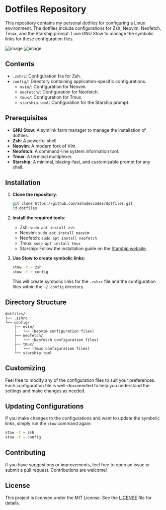 # Dotfiles Repository

This repository contains my personal dotfiles for configuring a Linux environment. The dotfiles include configurations for Zsh, Neovim, Neofetch, Tmux, and the Starship prompt. I use GNU Stow to manage the symbolic links for these configuration files.

![image](https://github.com/ashudevcodes/dotfiles/assets/105356967/fd8e7dff-6754-461a-b9d1-543b4e48afdf)
![image](https://github.com/ashudevcodes/dotfiles/assets/105356967/dc4d0558-efc3-492e-81a9-c78af0e03146)

## Contents

- `.zshrc`: Configuration file for Zsh.
- `config/`: Directory containing application-specific configurations.
  - `nvim/`: Configuration for Neovim.
  - `neofetch/`: Configuration for Neofetch.
  - `tmux/`: Configuration for Tmux.
  - `starship.toml`: Configuration for the Starship prompt.

## Prerequisites

- **GNU Stow**: A symlink farm manager to manage the installation of dotfiles.
- **Zsh**: A powerful shell.
- **Neovim**: A modern fork of Vim.
- **Neofetch**: A command-line system information tool.
- **Tmux**: A terminal multiplexer.
- **Starship**: A minimal, blazing-fast, and customizable prompt for any shell.

## Installation

1. **Clone the repository**:

    ```bash
    git clone https://github.com/ashudevcodes/dotfiles.git
    cd dotfiles
    ```

2. **Install the required tools**:
    - Zsh: `sudo apt install zsh`
    - Neovim: `sudo apt install neovim`
    - Neofetch: `sudo apt install neofetch`
    - Tmux: `sudo apt install tmux`
    - Starship: Follow the installation guide on the [Starship website](https://starship.rs/).

3. **Use Stow to create symbolic links**:

    ```bash
    stow -t ~ zsh
    stow -t ~ config
    ```

    This will create symbolic links for the `.zshrc` file and the configuration files within the `~/.config` directory.

## Directory Structure

```plaintext
dotfiles/
├── .zshrc
└── config/
    ├── nvim/
    │   └── (Neovim configuration files)
    ├── neofetch/
    │   └── (Neofetch configuration files)
    ├── tmux/
    │   └── (Tmux configuration files)
    └── starship.toml
```

## Customizing

Feel free to modify any of the configuration files to suit your preferences. Each configuration file is well-documented to help you understand the settings and make changes as needed.

## Updating Configurations

If you make changes to the configurations and want to update the symbolic links, simply run the `stow` command again:

```bash
stow -t ~ zsh
stow -t ~ config
```

## Contributing

If you have suggestions or improvements, feel free to open an issue or submit a pull request. Contributions are welcome!

## License

This project is licensed under the MIT License. See the [LICENSE](LICENSE) file for details.
